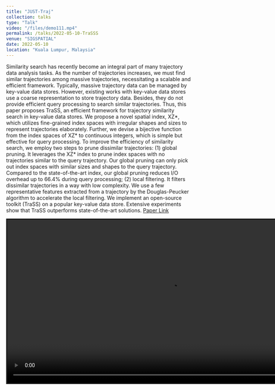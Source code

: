 ```yaml
---
title: "JUST-Traj"
collection: talks
type: "Talk"
video: "/files/demo111.mp4"
permalink: /talks/2022-05-10-TraSSS
venue: "SIGSPATIAL"
date: 2022-05-10
location: "Kuala Lumpur, Malaysia"
---
```


Similarity search has recently become an integral part of many trajectory data analysis tasks. As the number of trajectories increases, we must find similar trajectories among massive trajectories, necessitating a scalable and efficient framework. Typically, massive trajectory data can be managed by key-value data stores. However, existing works with key-value data stores use a coarse representation to store trajectory data. Besides, they do not provide efficient query processing to search similar trajectories. Thus, this paper proposes TraSS, an efficient framework for trajectory similarity search in key-value data stores. We propose a novel spatial index, XZ*, which utilizes fine-grained index spaces with irregular shapes and sizes to represent trajectories elaborately. Further, we devise a bijective function from the index spaces of XZ* to continuous integers, which is simple but effective for query processing. To improve the efficiency of similarity search, we employ two steps to prune dissimilar trajectories: (1) global pruning. It leverages the XZ* index to prune index spaces with no trajectories similar to the query trajectory. Our global pruning can only pick out index spaces with similar sizes and shapes to the query trajectory. Compared to the state-of-the-art index, our global pruning reduces I/O overhead up to 66.4% during query processing; (2) local filtering. It filters dissimilar trajectories in a way with low complexity. We use a few representative features extracted from a trajectory by the Douglas-Peucker algorithm to accelerate the local filtering. We implement an open-source toolkit (TraSS) on a popular key-value data store. Extensive experiments show that TraSS outperforms state-of-the-art solutions. [Paper Link](https://huajunge.github.io/academicpages/files/ICDE_2021_XZ_cr_yl.pdf)

<video  controls="controls" src="https://video.computer.org/icde22-videos/paper_577.mp4.html" width="888" style="border-style:solid"></video>
